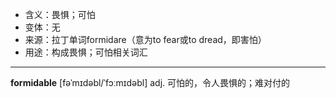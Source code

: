 - <span class="definition">含义：畏惧；可怕</span>
- <span class="definition">变体：无</span>
- <span class="definition">来源：拉丁单词formidare（意为to fear或to dread，即害怕）</span>
- <span class="definition">用途：构成畏惧；可怕相关词汇</span>

---

<span class="vocabulary">**formidable**</span> [fəˈmɪdəbl/ˈfɔːmɪdəbl] adj. 可怕的，令人畏惧的；难对付的

